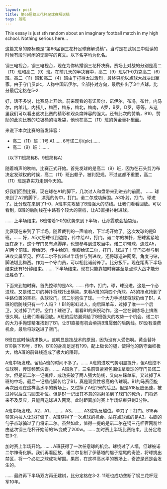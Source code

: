 ```yaml
---
layout: post
title: 第66届钢三花杯足球赛解说稿
tags: 随笔
---
```

This essay is just sth random about an imaginary football match in my high school. Nothing serious here...

这篇文章的原标题是“第66届钢三花杯足球赛解说稿”。当时是在武钢三中就读的时候有段时间闲的无聊写的爽文。以下名字均为化名。

钢三电视台，钢三电视台，现在为你转播钢三花杯决赛。赛场上对战的分别是高二（11）班和高二（9）班。在前几天的半决赛中，高二（9）班以1-0力克高二（6）班。高二（11）班和高二（4）班由于打得太过激烈，最终只能以点球大战决出赢家。由于守门员plc，人称中国诺伊尔，全部扑对方向，最后扑出了3个点球。比分最后定格在5-2.

好，话不多说，比赛马上开始。前来观看的有诺贝尔，诺伊尔，布冯，布什，内马尔，内羊儿，内猪儿，梅西，梅东，梅北，梅南，A罗，B罗，D罗，等等。从这里我们可以看出这次比赛的精彩和观众席阵容的强大。还有此次的赞助，B10，赞助的此次比赛的垃圾桶的垃圾袋，他也在高二（11）班的黄金替补里面。

来说下本次比赛的首发阵容：

- 高二（11）班：1号 A1…… 6号诺二尔(plc)……
- 高二（9）班：……

（以下11班简称B，9班简称A）

随着哨声的吹响，比赛正式开始。首先发球的是高二（9）班，因为在石头剪刀布决定发球权的时候，高二（11）班出赖子，被判犯规。不过这都不重要，高二（11）班是靠实力走到今天的。

好我们回到比赛。现在球在A1的脚下，几次过人和盘带来到进去的前面。 …… 球来到了A2的脚下，漂亮的传中，打门。诺二尔成功解围。A3补射，打门，球进了。比分现在来到了1-0，A班率先攻破了B班强大的防线。让我们看看回放。可以看到，B班的后防线在中路有个较大的空档，让A3直接补射进球。

…… 上半场结束，B班带着1-0的优势来到下半场，让孙雯歇会抽袋烟。

比赛现在来到了下半场。随着裁判的一声哨响，下半场开始了。这次发球的是B班。…… 好，A5又把球带到边路，传中给A1，打门。诺二尔的神扑，把球紧紧地压在身下。这个守门员有点脚痒，也想参与到进攻当中。诺二尔带球，连过A5，A1两个前锋。传给B5，传中给B1，倒脚给诺二尔，打门，球进了！守门员参与到进攻实属罕见。但诺二尔不仅越过半场参与到进攻，还将球送进网窝，角度刁钻，脚法堪比梅西。作为一个守门员，可以相比诺前锋了。比分扳平。现在距离下半场结束还有1分钟结束。…… 下半场结束。现在只能靠加时赛甚至是点球大战才能分出胜负了。

下面来到加时赛。首先控球的是A3，…… 传中，打门，球，球没进。这是一个必进球。又是诺二尔的神扑将球托出横梁。来看A班的第四个角球。A3的抢点抢到了中路位置的空档。头球攻门。诺二尔抱住了球。一个大力手抛球将球扔给了B1。A班的后防线只有一个人吗？！B1的彩虹过人，向后踩单车，过掉了唯一一个后卫，又过掉了门将。空门！球进了。看看B1的庆祝动作，这一定在训练场上排练很久啊。让我们看看回放。A班的后防漏洞给了B班强大的攻势一个机会。诺二尔的大力手抛球精准找到了B1，让B1直接有机会单挑B班孱弱的后防线。B1没有浪费机会，最后将球送进了空门。

B班在这时候请求换人。这明显是技战术的原因，因为没有人受伤啊。黄金替补B10换下19号，B19。B10的身高足足有199，配上极长的腿，使得他的防守面积极大，给A班的前锋线造成了极大的阻碍。

A班中场发球。留给A班的时间不多了。…… A班的进攻气势明显提升，但A班控不住球啊，传球频繁失误。…… A班急了，三名前锋紧紧包围住拿着球的守门员诺二尔，但是诺二尔一记挑传，成功突破了两人强大防线，又向左踩单车，又过掉了A班的中场。最后一记插花脚传给了B1，真是观赏性极高的传球啊。B1的马赛回旋再次出现在这样高水平的赛场上，又过掉了A班2米的后卫。但是A18反应迅速，被过掉以后立马回去补位。但是B1一记出其不意的吊射吊到了球门的死角，门将还来不及反应，只能目送球进入网窝。此时距离加时赛上半场结束只剩3分钟。

A班中场发球。A2，A1，……，A3，…… A3成功反越位。单刀了！打门。B18再禁区内拉人让球打偏了。A班获得了一次点球的机会。站在点球点的是A3。右脚的勺子点球骗过了门将诺二尔。虽然如此，值得一提的是诺二尔在钢三花杯官网粉丝由这次钢三花杯开始前的1w变成了200w。…… 加时赛上半场比赛结束，比分定格在3-2.

加时赛上半场开始。…… A班获得了一次任意球的机会。球绕过了人墙，但球被诺二尔神奇化解。我们再看回放，诺二尔复制了伊基塔的蝎子摆尾的奇迹，将球挑出禁区，将一个必进之球成功解围。果然，在这样高水平的赛场上，奇迹是还是会发生的。

…… 最终再下半场双方再无建树，比分定格在3-2. 11班也成功垄断了钢三花杯冠军10年。



